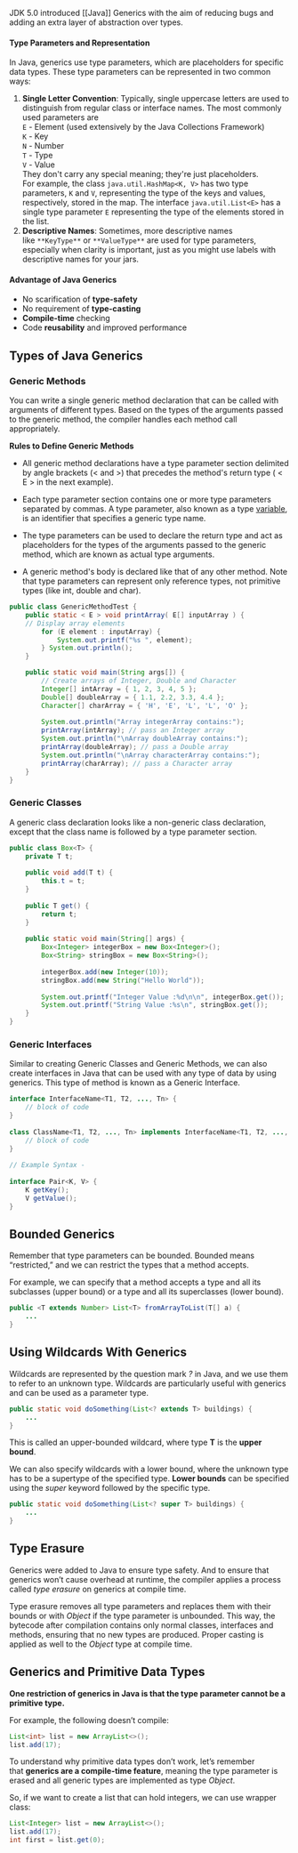 JDK 5.0 introduced [[Java]] Generics with the aim of reducing bugs and adding an extra layer of abstraction over types.
#### Type Parameters and Representation

In Java, generics use type parameters, which are placeholders for specific data types. These type parameters can be represented in two common ways:

1. **Single Letter Convention**: Typically, single uppercase letters are used to distinguish from regular class or interface names. The most commonly used parameters are  
    `E` - Element (used extensively by the Java Collections Framework)  
    `K` - Key  
    `N` - Number  
    `T` - Type  
    `V` - Value  
    They don't carry any special meaning; they're just placeholders.  
    For example, the class `java.util.HashMap<K, V>` has two type parameters, `K` and `V`, representing the type of the keys and values, respectively, stored in the map. The interface `java.util.List<E>` has a single type parameter `E` representing the type of the elements stored in the list.
2. **Descriptive Names**: Sometimes, more descriptive names like `**KeyType**` or `**ValueType**` are used for type parameters, especially when clarity is important, just as you might use labels with descriptive names for your jars.
#### Advantage of Java Generics
- No scarification of **type-safety**
- No requirement of **type-casting**
- **Compile-time** checking
- Code **reusability** and improved performance

## Types of Java Generics

### Generic Methods

You can write a single generic method declaration that can be called with arguments of different types. Based on the types of the arguments passed to the generic method, the compiler handles each method call appropriately.

**Rules to Define Generic Methods**

- All generic method declarations have a type parameter section delimited by angle brackets (< and >) that precedes the method's return type ( < E > in the next example).
    
- Each type parameter section contains one or more type parameters separated by commas. A type parameter, also known as a type [variable](https://www.tutorialspoint.com/java/java_variable_types.htm), is an identifier that specifies a generic type name.
    
- The type parameters can be used to declare the return type and act as placeholders for the types of the arguments passed to the generic method, which are known as actual type arguments.
    
- A generic method's body is declared like that of any other method. Note that type parameters can represent only reference types, not primitive types (like int, double and char).

```java
public class GenericMethodTest { 
	public static < E > void printArray( E[] inputArray ) { 
	// Display array elements 
		for (E element : inputArray) { 
			System.out.printf("%s ", element); 
		} System.out.println(); 
	}

	public static void main(String args[]) { 
		// Create arrays of Integer, Double and Character 
		Integer[] intArray = { 1, 2, 3, 4, 5 }; 
		Double[] doubleArray = { 1.1, 2.2, 3.3, 4.4 }; 
		Character[] charArray = { 'H', 'E', 'L', 'L', 'O' };
		
		System.out.println("Array integerArray contains:"); 
		printArray(intArray); // pass an Integer array 
		System.out.println("\nArray doubleArray contains:"); 
		printArray(doubleArray); // pass a Double array 
		System.out.println("\nArray characterArray contains:"); 
		printArray(charArray); // pass a Character array 
	}
}
```

### Generic Classes

A generic class declaration looks like a non-generic class declaration, except that the class name is followed by a type parameter section.

```java
public class Box<T> { 
	private T t; 
	
	public void add(T t) { 
		this.t = t; 
	}
	 
	public T get() { 
		return t; 
	} 
	
	public static void main(String[] args) { 
		Box<Integer> integerBox = new Box<Integer>(); 
		Box<String> stringBox = new Box<String>(); 
		
		integerBox.add(new Integer(10)); 
		stringBox.add(new String("Hello World")); 
		
		System.out.printf("Integer Value :%d\n\n", integerBox.get()); 
		System.out.printf("String Value :%s\n", stringBox.get()); 
	} 
}
```

### Generic Interfaces

Similar to creating Generic Classes and Generic Methods, we can also create interfaces in Java that can be used with any type of data by using generics. This type of method is known as a Generic Interface.

```java
interface InterfaceName<T1, T2, ..., Tn> {  
	// block of code  
}  
  
class ClassName<T1, T2, ..., Tn> implements InterfaceName<T1, T2, ..., Tn> {  
	// block of code  
}  
  
// Example Syntax -  
  
interface Pair<K, V> {  
	K getKey();  
	V getValue();  
}
```

## Bounded Generics

Remember that type parameters can be bounded. Bounded means “restricted,” and we can restrict the types that a method accepts.

For example, we can specify that a method accepts a type and all its subclasses (upper bound) or a type and all its superclasses (lower bound).

```java
public <T extends Number> List<T> fromArrayToList(T[] a) { 
	... 
}
```

## Using Wildcards With Generics

Wildcards are represented by the question mark _?_ in Java, and we use them to refer to an unknown type. Wildcards are particularly useful with generics and can be used as a parameter type.

```java
public static void doSomething(List<? extends T> buildings) {
    ...
}
```

This is called an upper-bounded wildcard, where type **T** is the **upper bound**.

We can also specify wildcards with a lower bound, where the unknown type has to be a supertype of the specified type. **Lower bounds** can be specified using the _super_ keyword followed by the specific type.

```java
public static void doSomething(List<? super T> buildings) {
    ...
}
```

## Type Erasure

Generics were added to Java to ensure type safety. And to ensure that generics won’t cause overhead at runtime, the compiler applies a process called _type erasure_ on generics at compile time.

Type erasure removes all type parameters and replaces them with their bounds or with _Object_ if the type parameter is unbounded. This way, the bytecode after compilation contains only normal classes, interfaces and methods, ensuring that no new types are produced. Proper casting is applied as well to the _Object_ type at compile time.

## Generics and Primitive Data Types

**One restriction of generics in Java is that the type parameter cannot be a primitive type.**

For example, the following doesn’t compile:

```java
List<int> list = new ArrayList<>();
list.add(17);
```

To understand why primitive data types don’t work, let’s remember that **generics are a compile-time feature**, meaning the type parameter is erased and all generic types are implemented as type _Object_.

So, if we want to create a list that can hold integers, we can use wrapper class:

```java
List<Integer> list = new ArrayList<>();
list.add(17);
int first = list.get(0);
```




